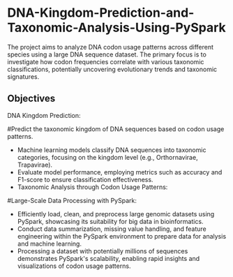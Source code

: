 # DNA-Kingdom-Prediction-and-Taxonomic-Analysis-Using-PySpark
The project aims to analyze DNA codon usage patterns across different species using a large DNA sequence dataset. The primary focus is to investigate how codon frequencies correlate with various taxonomic classifications, potentially uncovering evolutionary trends and taxonomic signatures.

## Objectives

DNA Kingdom Prediction:

#Predict the taxonomic kingdom of DNA sequences based on codon usage patterns.
- Machine learning models classify DNA sequences into taxonomic categories, focusing on the kingdom level (e.g., Orthornavirae, Trapavirae).
- Evaluate model performance, employing metrics such as accuracy and F1-score to ensure classification effectiveness.
- Taxonomic Analysis through Codon Usage Patterns:

#Large-Scale Data Processing with PySpark:
- Efficiently load, clean, and preprocess large genomic datasets using PySpark, showcasing its suitability for big data in bioinformatics.
- Conduct data summarization, missing value handling, and feature engineering within the PySpark environment to prepare data for analysis and machine learning.
- Processing a dataset with potentially millions of sequences demonstrates PySpark's scalability, enabling rapid insights and visualizations of codon usage patterns.
